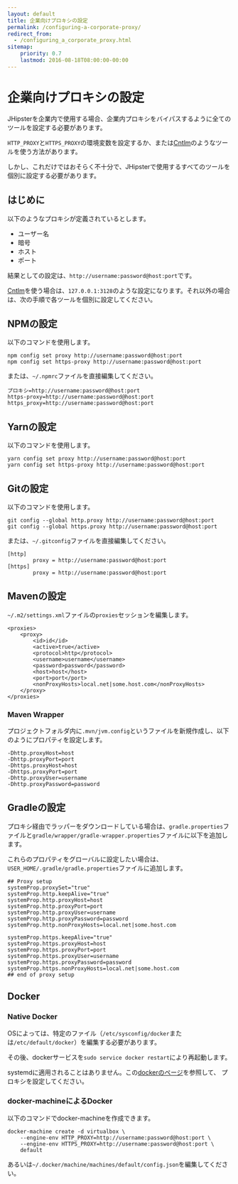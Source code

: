 ```yaml
---
layout: default
title: 企業向けプロキシの設定
permalink: /configuring-a-corporate-proxy/
redirect_from:
  - /configuring_a_corporate_proxy.html
sitemap:
    priority: 0.7
    lastmod: 2016-08-18T08:00:00-00:00
---
```


# <i class="fa fa-exchange"></i> 企業向けプロキシの設定

JHipsterを企業内で使用する場合、企業内プロキシをバイパスするように全てのツールを設定する必要があります。

`HTTP_PROXY`と`HTTPS_PROXY`の環境変数を設定するか、または[Cntlm](http://cntlm.sourceforge.net/)のようなツールを使う方法があります。

しかし、これだけではおそらく不十分で、JHipsterで使用するすべてのツールを個別に設定する必要があります。

## はじめに

以下のようなプロキシが定義されているとします。

- ユーザー名
- 暗号
- ホスト
- ポート

結果としての設定は、`http://username:password@host:port`です。

[Cntlm](http://cntlm.sourceforge.net/)を使う場合は、`127.0.0.1:3128`のような設定になります。それ以外の場合は、次の手順で各ツールを個別に設定してください。

## NPMの設定

以下のコマンドを使用します。

```
npm config set proxy http://username:password@host:port
npm config set https-proxy http://username:password@host:port
```

または、`~/.npmrc`ファイルを直接編集してください。

```
プロキシ=http://username:password@host:port
https-proxy=http://username:password@host:port
https_proxy=http://username:password@host:port
```

## Yarnの設定

以下のコマンドを使用します。

```
yarn config set proxy http://username:password@host:port
yarn config set https-proxy http://username:password@host:port
```

## Gitの設定

以下のコマンドを使用します。

```
git config --global http.proxy http://username:password@host:port
git config --global https.proxy http://username:password@host:port
```

または、`~/.gitconfig`ファイルを直接編集してください。

```
[http]
        proxy = http://username:password@host:port
[https]
        proxy = http://username:password@host:port
```

## Mavenの設定

`~/.m2/settings.xml`ファイルの`proxies`セッションを編集します。

```
<proxies>
    <proxy>
        <id>id</id>
        <active>true</active>
        <protocol>http</protocol>
        <username>username</username>
        <password>password</password>
        <host>host</host>
        <port>port</port>
        <nonProxyHosts>local.net|some.host.com</nonProxyHosts>
    </proxy>
</proxies>
```

### Maven Wrapper

プロジェクトフォルダ内に`.mvn/jvm.config`というファイルを新規作成し、以下のようにプロパティを設定します。

```
-Dhttp.proxyHost=host 
-Dhttp.proxyPort=port 
-Dhttps.proxyHost=host 
-Dhttps.proxyPort=port 
-Dhttp.proxyUser=username 
-Dhttp.proxyPassword=password
```

## Gradleの設定

プロキシ経由でラッパーをダウンロードしている場合は、`gradle.properties`ファイルと`gradle/wrapper/gradle-wrapper.properties`ファイルに以下を追加します。

これらのプロパティをグローバルに設定したい場合は、`USER_HOME/.gradle/gradle.properties`ファイルに追加します。

```
## Proxy setup
systemProp.proxySet="true"
systemProp.http.keepAlive="true"
systemProp.http.proxyHost=host
systemProp.http.proxyPort=port
systemProp.http.proxyUser=username
systemProp.http.proxyPassword=password
systemProp.http.nonProxyHosts=local.net|some.host.com

systemProp.https.keepAlive="true"
systemProp.https.proxyHost=host
systemProp.https.proxyPort=port
systemProp.https.proxyUser=username
systemProp.https.proxyPassword=password
systemProp.https.nonProxyHosts=local.net|some.host.com
## end of proxy setup
```

## Docker

### Native Docker

OSによっては、特定のファイル（`/etc/sysconfig/docker`または`/etc/default/docker`）を編集する必要があります。

その後、dockerサービスを`sudo service docker restart`により再起動します。 

systemdに適用されることはありません。この[dockerのページ](https://docs.docker.com/engine/admin/systemd/#http-proxy)を参照して、
プロキシを設定してください。

### docker-machineによるDocker

以下のコマンドでdocker-machineを作成できます。

```
docker-machine create -d virtualbox \
    --engine-env HTTP_PROXY=http://username:password@host:port \
    --engine-env HTTPS_PROXY=http://username:password@host:port \
    default
```

あるいは`~/.docker/machine/machines/default/config.json`を編集してください。
